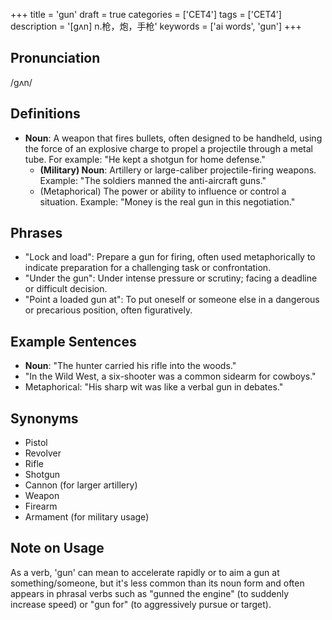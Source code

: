 +++
title = 'gun'
draft = true
categories = ['CET4']
tags = ['CET4']
description = '[gʌn] n.枪，炮，手枪'
keywords = ['ai words', 'gun']
+++

## Pronunciation
/ɡʌn/

## Definitions
- **Noun**: A weapon that fires bullets, often designed to be handheld, using the force of an explosive charge to propel a projectile through a metal tube. For example: "He kept a shotgun for home defense."
  - **(Military) Noun**: Artillery or large-caliber projectile-firing weapons. Example: "The soldiers manned the anti-aircraft guns."
  - (Metaphorical) The power or ability to influence or control a situation. Example: "Money is the real gun in this negotiation."

## Phrases
- "Lock and load": Prepare a gun for firing, often used metaphorically to indicate preparation for a challenging task or confrontation.
- "Under the gun": Under intense pressure or scrutiny; facing a deadline or difficult decision.
- "Point a loaded gun at": To put oneself or someone else in a dangerous or precarious position, often figuratively.

## Example Sentences
- **Noun**: "The hunter carried his rifle into the woods."
- "In the Wild West, a six-shooter was a common sidearm for cowboys."
- Metaphorical: "His sharp wit was like a verbal gun in debates."

## Synonyms
- Pistol
- Revolver
- Rifle
- Shotgun
- Cannon (for larger artillery)
- Weapon
- Firearm
- Armament (for military usage) 

## Note on Usage
As a verb, 'gun' can mean to accelerate rapidly or to aim a gun at something/someone, but it's less common than its noun form and often appears in phrasal verbs such as "gunned the engine" (to suddenly increase speed) or "gun for" (to aggressively pursue or target).
